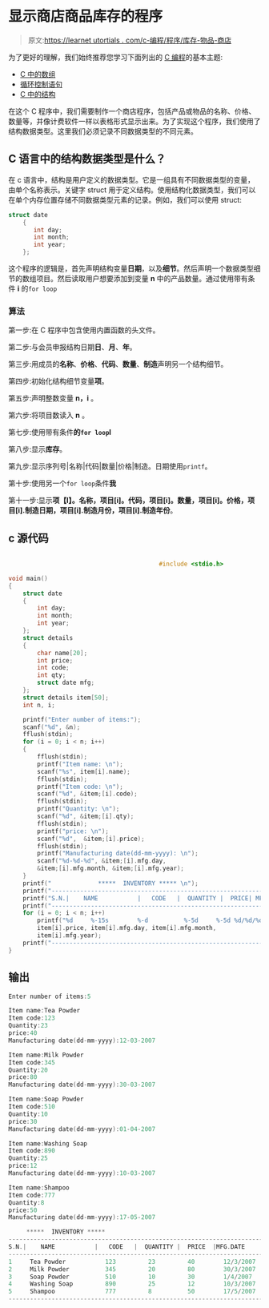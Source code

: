 # 显示商店商品库存的程序

> 原文:[https://learnet utortials . com/c-编程/程序/库存-物品-商店](https://learnetutorials.com/c-programming/programs/inventory-items-store)

为了更好的理解，我们始终推荐您学习下面列出的 [C 编程](../ "C programming")的基本主题:

*   [C 中的数组](../../c-programming/array)
*   [循环控制语句](../../c-programming/loop-control-statements)
*   [C 中的结构](../../c-programming/structures)

在这个 C 程序中，我们需要制作一个商店程序，包括产品或物品的名称、价格、数量等，并像计费软件一样以表格形式显示出来。为了实现这个程序，我们使用了结构数据类型。这里我们必须记录不同数据类型的不同元素。

## C 语言中的结构数据类型是什么？

在 c 语言中，结构是用户定义的数据类型。它是一组具有不同数据类型的变量，由单个名称表示。关键字 struct 用于定义结构。使用结构化数据类型，我们可以在单个内存位置存储不同数据类型元素的记录。例如，我们可以使用 struct:

```c
struct date
    {
       int day;
       int month;
       int year;
    };

```

这个程序的逻辑是，首先声明结构变量**日期**，以及**细节**。然后声明一个数据类型细节的数组项目。然后读取用户想要添加到变量 **n** 中的产品数量。通过使用带有条件 **i** 的`for loop`

### 算法

第一步:在 C 程序中包含使用内置函数的头文件。

第二步:与会员申报结构日期**日**、**月**、**年**。

第三步:用成员的**名称**、**价格**、**代码**、**数量**、**制造**声明另一个结构细节。

第四步:初始化结构细节变量**项**。

第五步:声明整数变量 **n，i** 。

第六步:将项目数读入 **n** 。

第七步:使用带有条件**的`for loop`I**

第八步:显示**库存**。

第九步:显示序列号|名称|代码|数量|价格|制造。日期使用`printf`。

第十步:使用另一个`for loop`条件**我**

第十一步:显示**项【I】。名称，项目[i]。代码，项目[i]。数量，项目[i]。价格，项目[i].制造日期，项目[i].制造月份，项目[i].制造年份**。

## c 源代码

```c

                                          #include <stdio.h>

void main()
{
    struct date
    {
        int day;
        int month;
        int year;
    };
    struct details
    {
        char name[20];
        int price;
        int code;
        int qty;
        struct date mfg;
    };
    struct details item[50];
    int n, i;

    printf("Enter number of items:");
    scanf("%d", &n);
    fflush(stdin);
    for (i = 0; i < n; i++)
    {
        fflush(stdin);
        printf("Item name: \n");
        scanf("%s", item[i].name);
        fflush(stdin);
        printf("Item code: \n");
        scanf("%d", &item;[i].code);
        fflush(stdin);
        printf("Quantity: \n");
        scanf("%d", &item;[i].qty);
        fflush(stdin);
        printf("price: \n");
        scanf("%d",  &item;[i].price);
        fflush(stdin);
        printf("Manufacturing date(dd-mm-yyyy): \n");
        scanf("%d-%d-%d", &item;[i].mfg.day,
        &item;[i].mfg.month, &item;[i].mfg.year);
    }
    printf("             *****  INVENTORY ***** \n");
    printf("------------------------------------------------------------------\n");
    printf("S.N.|    NAME           |   CODE   |  QUANTITY |  PRICE| MFG.DATE \n");
    printf("------------------------------------------------------------------\n");
    for (i = 0; i < n; i++)
        printf("%d     %-15s        %-d          %-5d     %-5d %d/%d/%d \n", i + 1, item[i].name, item[i].code, item[i].qty,
        item[i].price, item[i].mfg.day, item[i].mfg.month,
        item[i].mfg.year);
    printf("------------------------------------------------------------------\n");
}

```

## 输出

```c
Enter number of items:5

Item name:Tea Powder
Item code:123
Quantity:23
price:40
Manufacturing date(dd-mm-yyyy):12-03-2007

Item name:Milk Powder
Item code:345
Quantity:20
price:80
Manufacturing date(dd-mm-yyyy):30-03-2007

Item name:Soap Powder
Item code:510
Quantity:10
price:30
Manufacturing date(dd-mm-yyyy):01-04-2007

Item name:Washing Soap
Item code:890
Quantity:25
price:12
Manufacturing date(dd-mm-yyyy):10-03-2007

Item name:Shampoo
Item code:777
Quantity:8
price:50
Manufacturing date(dd-mm-yyyy):17-05-2007

     *****  INVENTORY *****
------------------------------------------------------------------------
S.N.|    NAME           |   CODE   |  QUANTITY |  PRICE  |MFG.DATE
------------------------------------------------------------------------
1     Tea Powder           123         23         40        12/3/2007
2     Milk Powder          345         20         80        30/3/2007
3     Soap Powder          510         10         30        1/4/2007
4     Washing Soap         890         25         12        10/3/2007
5     Shampoo              777         8          50        17/5/2007
------------------------------------------------------------------------
```